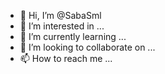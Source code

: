 - 👋 Hi, I’m @SabaSml
- 👀 I’m interested in ...
- 🌱 I’m currently learning ...
- 💞️ I’m looking to collaborate on ...
- 📫 How to reach me ...

<!---
SabaSml/SabaSml is a ✨ special ✨ repository because its `README.md` (this file) appears on your GitHub profile.
You can click the Preview link to take a look at your changes.
--->
